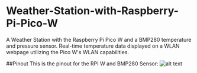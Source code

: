 # Weather-Station-with-Raspberry-Pi-Pico-W
A Weather Station with the Raspberry Pi Pico W and a BMP280 temperature and pressure sensor. Real-time temperature data displayed on a WLAN webpage utilizing the Pico W's WLAN capabilities.

##Pinout
This is the pinout for the RPI W and BMP280 Sensor:
![alt text](https://github.com/ktiminis/Weather-Station-with-Raspberry-Pi-Pico-W/blob/main/RPI%20W%20BMP28%20PIN%20LAYOUT.drawio)
